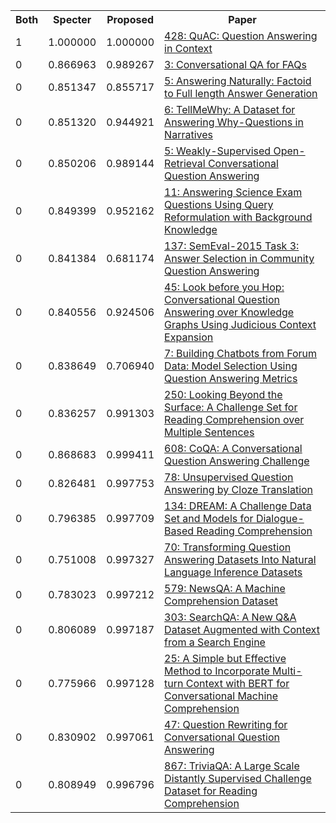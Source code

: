 <html><table><tr>
<th>Both</th>
<th>Specter</th>
<th>Proposed</th>
<th>Paper</th>
</tr>
<tr>
<td>1</td>
<td>1.000000</td>
<td>1.000000</td>
<td><a href="https://www.semanticscholar.org/paper/39e734da43eb8c72e9549b42e96760545036f8e5">428: QuAC: Question Answering in Context</a></td>
</tr>
<tr>
<td>0</td>
<td>0.866963</td>
<td>0.989267</td>
<td><a href="https://www.semanticscholar.org/paper/a8c4ea447b6dc6a0963063f53579dfc5c5cabdfc">3: Conversational QA for FAQs</a></td>
</tr>
<tr>
<td>0</td>
<td>0.851347</td>
<td>0.855717</td>
<td><a href="https://www.semanticscholar.org/paper/aab2dfd7cf160642cc8e1df2f36130768b7731ad">5: Answering Naturally: Factoid to Full length Answer Generation</a></td>
</tr>
<tr>
<td>0</td>
<td>0.851320</td>
<td>0.944921</td>
<td><a href="https://www.semanticscholar.org/paper/3eeedb6651a629a105c1185ada862e2cad7a0522">6: TellMeWhy: A Dataset for Answering Why-Questions in Narratives</a></td>
</tr>
<tr>
<td>0</td>
<td>0.850206</td>
<td>0.989144</td>
<td><a href="https://www.semanticscholar.org/paper/facefd2fc4b718c6a0d8096b4eb02866028a04c2">5: Weakly-Supervised Open-Retrieval Conversational Question Answering</a></td>
</tr>
<tr>
<td>0</td>
<td>0.849399</td>
<td>0.952162</td>
<td><a href="https://www.semanticscholar.org/paper/66340a93813d8f816a8c82354a8f39fa985de27f">11: Answering Science Exam Questions Using Query Reformulation with Background Knowledge</a></td>
</tr>
<tr>
<td>0</td>
<td>0.841384</td>
<td>0.681174</td>
<td><a href="https://www.semanticscholar.org/paper/bcf0d9a7c425ebb443d063c613715e021c88865b">137: SemEval-2015 Task 3: Answer Selection in Community Question Answering</a></td>
</tr>
<tr>
<td>0</td>
<td>0.840556</td>
<td>0.924506</td>
<td><a href="https://www.semanticscholar.org/paper/ec757d3cbb9782738b8f56db541876f02f675204">45: Look before you Hop: Conversational Question Answering over Knowledge Graphs Using Judicious Context Expansion</a></td>
</tr>
<tr>
<td>0</td>
<td>0.838649</td>
<td>0.706940</td>
<td><a href="https://www.semanticscholar.org/paper/2d04429832ba1a536305b759d7a3ed3be7491867">7: Building Chatbots from Forum Data: Model Selection Using Question Answering Metrics</a></td>
</tr>
<tr>
<td>0</td>
<td>0.836257</td>
<td>0.991303</td>
<td><a href="https://www.semanticscholar.org/paper/99ad0533f84c110da2d0713d5798e6e14080b159">250: Looking Beyond the Surface: A Challenge Set for Reading Comprehension over Multiple Sentences</a></td>
</tr>
<tr>
<td>0</td>
<td>0.868683</td>
<td>0.999411</td>
<td><a href="https://www.semanticscholar.org/paper/990a7b4eceedb6e053e6386269481bdfc42a1094">608: CoQA: A Conversational Question Answering Challenge</a></td>
</tr>
<tr>
<td>0</td>
<td>0.826481</td>
<td>0.997753</td>
<td><a href="https://www.semanticscholar.org/paper/b2821ea94b1a7645a8befabce3a161473eb2e965">78: Unsupervised Question Answering by Cloze Translation</a></td>
</tr>
<tr>
<td>0</td>
<td>0.796385</td>
<td>0.997709</td>
<td><a href="https://www.semanticscholar.org/paper/6ff68b34a5f78bdd14437fe5a79aebbc42c26467">134: DREAM: A Challenge Data Set and Models for Dialogue-Based Reading Comprehension</a></td>
</tr>
<tr>
<td>0</td>
<td>0.751008</td>
<td>0.997327</td>
<td><a href="https://www.semanticscholar.org/paper/8f1c9b656157b1d851563fb42129245701d83175">70: Transforming Question Answering Datasets Into Natural Language Inference Datasets</a></td>
</tr>
<tr>
<td>0</td>
<td>0.783023</td>
<td>0.997212</td>
<td><a href="https://www.semanticscholar.org/paper/3eda43078ae1f4741f09be08c4ecab6229046a5c">579: NewsQA: A Machine Comprehension Dataset</a></td>
</tr>
<tr>
<td>0</td>
<td>0.806089</td>
<td>0.997187</td>
<td><a href="https://www.semanticscholar.org/paper/3adff57fd09965224506a1bacc0579d9d3c8c11e">303: SearchQA: A New Q&A Dataset Augmented with Context from a Search Engine</a></td>
</tr>
<tr>
<td>0</td>
<td>0.775966</td>
<td>0.997128</td>
<td><a href="https://www.semanticscholar.org/paper/455a8ed47debe6706eb426bd57fdd76f45d29e22">25: A Simple but Effective Method to Incorporate Multi-turn Context with BERT for Conversational Machine Comprehension</a></td>
</tr>
<tr>
<td>0</td>
<td>0.830902</td>
<td>0.997061</td>
<td><a href="https://www.semanticscholar.org/paper/d48b2e7fe583758708a0ee28c3eed1b4ef5ce35e">47: Question Rewriting for Conversational Question Answering</a></td>
</tr>
<tr>
<td>0</td>
<td>0.808949</td>
<td>0.996796</td>
<td><a href="https://www.semanticscholar.org/paper/f010affab57b5fcf1cd6be23df79d8ec98c7289c">867: TriviaQA: A Large Scale Distantly Supervised Challenge Dataset for Reading Comprehension</a></td>
</tr>
</table></html>
